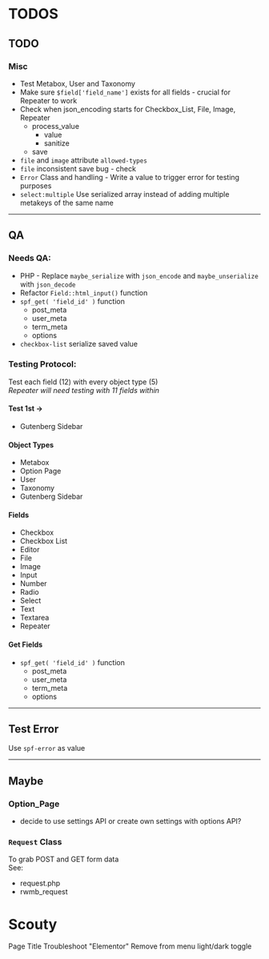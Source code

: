 # TODOS

## TODO

### Misc
- Test Metabox, User and Taxonomy
- Make sure `$field['field_name']` exists for all fields - crucial for Repeater to work
- Check when json_encoding starts for Checkbox_List, File, Image, Repeater
    - process_value
        - value
        - sanitize
    - save
- `file` and `image` attribute `allowed-types`
- `file` inconsistent save bug - check 
- `Error` Class and handling - Write a value to trigger error for testing purposes
- `select:multiple` Use serialized array instead of adding multiple metakeys of the same name

------------------------------------------

## QA
### Needs QA:
- PHP - Replace `maybe_serialize` with `json_encode` and `maybe_unserialize` with `json_decode`
- Refactor `Field::html_input()` function  
- `spf_get( 'field_id' )` function  
    - post_meta
    - user_meta
    - term_meta
    - options
- `checkbox-list` serialize saved value  

### Testing Protocol:
Test each field (12) with every object type (5)  
*Repeater will need testing with 11 fields within*

#### Test 1st ->
- Gutenberg Sidebar


#### Object Types
- Metabox
- Option Page
- User
- Taxonomy
- Gutenberg Sidebar

#### Fields
- Checkbox
- Checkbox List
- Editor
- File
- Image
- Input
- Number
- Radio
- Select
- Text
- Textarea
- Repeater

#### Get Fields
- `spf_get( 'field_id' )` function  
    - post_meta
    - user_meta
    - term_meta
    - options

------------------------------------------

## Test Error
Use `spf-error` as value

------------------------------------------

## Maybe

### Option_Page
- decide to use settings API or create own settings with options API?

### `Request` Class 
To grab POST and GET form data  
See:  
- request.php
- rwmb_request


# Scouty
Page Title
Troubleshoot "Elementor"
Remove from menu light/dark toggle

